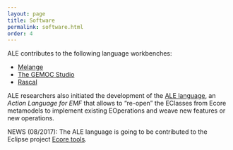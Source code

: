```yaml
---
layout: page
title: Software
permalink: software.html
order: 4
---
```


ALE contributes to the following language workbenches:

* [Melange](http://melange.inria.fr/)
* [The GEMOC Studio](http://gemoc.org/studio)
* [Rascal](http://www.rascal-mpl.org/)

ALE researchers also initiated the development of the [ALE language](http://gemoc.org/ale-lang/), an <em>Action Language for EMF</em> that allows to “re-open” the EClasses from Ecore metamodels to implement existing EOperations and weave new features or new operations. 

NEWS (08/2017): The ALE language is going to be contributed to the Eclipse project [Ecore tools](https://www.eclipse.org/ecoretools/). 